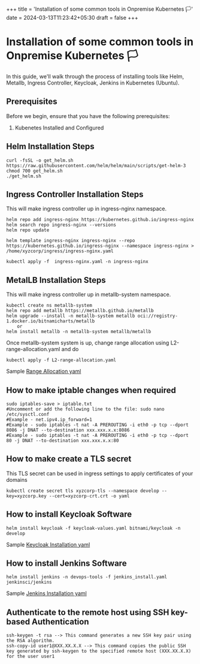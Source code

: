+++
title = 'Installation of some common tools in Onpremise Kubernetes 🏳'
date = 2024-03-13T11:23:42+05:30
draft = false
+++
# Installation of some common tools in Onpremise Kubernetes 🏳

In this guide, we'll walk through the process of installing tools like Helm, Metallb, Ingress Controller, Keycloak, Jenkins in  Kubernetes (Ubuntu).
<!--more-->
## Prerequisites
Before we begin, ensure that you have the following prerequisites:

1. Kubenetes Installed and Configured

## Helm Installation Steps
```shell
curl -fsSL -o get_helm.sh https://raw.githubusercontent.com/helm/helm/main/scripts/get-helm-3
chmod 700 get_helm.sh
./get_helm.sh
```
## Ingress Controller Installation Steps

This will make ingress controller up in ingress-nginx namespace.

```shell
helm repo add ingress-nginx https://kubernetes.github.io/ingress-nginx
helm search repo ingress-nginx --versions
helm repo update

helm template ingress-nginx ingress-nginx --repo https://kubernetes.github.io/ingress-nginx --namespace ingress-nginx > /home/xyzcorp/ingress/ingress-nginx.yaml

kubectl apply -f  ingress-nginx.yaml -n ingress-nginx
```
## MetalLB Installation Steps

This will make ingress controller up in metallb-system namespace.
```shell
kubectl create ns metallb-system
helm repo add metallb https://metallb.github.io/metallb	
helm upgrade --install -n metallb-system metallb oci://registry-1.docker.io/bitnamicharts/metallb
	or
helm install metallb -n metallb-system metallb/metallb
```		
Once metallb-system system is up, change range allocation using 
L2-range-allocation.yaml and do 
```shell
kubectl apply -f L2-range-allocation.yaml
```
Sample [Range Allocation yaml](https://krishnakalesh.github.io/pinchofcode/data/L2-range-allocation.yaml)
## How to make iptable changes when required 
```shell
sudo iptables-save > iptable.txt 
#Uncomment or add the following line to the file: sudo nano /etc/sysctl.conf
#Example - net.ipv4.ip_forward=1
#Example - sudo iptables -t nat -A PREROUTING -i eth0 -p tcp --dport 8086 -j DNAT --to-destination xxx.xxx.x.x:8086
#Example - sudo iptables -t nat -A PREROUTING -i eth0 -p tcp --dport 80 -j DNAT --to-destination xxx.xxx.x.x:80
```
## How to make create a TLS secret 
This TLS secret can be used in ingress settings to apply certificates of your domains
```shell
kubectl create secret tls xyzcorp-tls --namespace develop --key=xyzcorp.key --cert=xyzcorp-crt.crt -o yaml		
```	
## How to install Keycloak Software 
```shell
helm install keycloak -f keycloak-values.yaml bitnami/keycloak -n develop
```	
Sample  [Keycloak Installation yaml](https://krishnakalesh.github.io/pinchofcode/data/keycloak-values.yaml)
## How to install Jenkins Software 
```shell
helm install jenkins -n devops-tools -f jenkins_install.yaml jenkinsci/jenkins
```	
Sample [Jenkins Installation yaml](https://krishnakalesh.github.io/pinchofcode/data/jenkins_install.yaml) 
## Authenticate to the remote host using SSH key-based Authentication
```shell
ssh-keygen -t rsa --> This command generates a new SSH key pair using the RSA algorithm.
ssh-copy-id user1@XXX.XX.X.X --> This command copies the public SSH key generated by ssh-keygen to the specified remote host (XXX.XX.X.X) for the user user1
```	